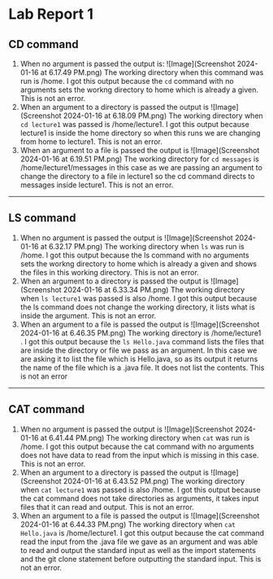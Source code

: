 # Lab Report 1
## CD command
1. When no argument is passed the output is:
   ![Image](Screenshot 2024-01-16 at 6.17.49 PM.png)
   The working directory when this command was run is /home. I got this output because the `cd` command with no arguments sets the workng directory to home which is already a given. This is not an error.
2. When an argument to a directory is passed the output is
   ![Image](Screenshot 2024-01-16 at 6.18.09 PM.png)
   The working directory when `cd lecture1` was passed is /home/lecture1. I got this output because lecture1 is inside the home             directory so when this runs we are changing from home to lecture1. This is not an error.
3. When an argument to a file is passed the output is
   ![Image](Screenshot 2024-01-16 at 6.19.51 PM.png)
   The working directory for `cd messages` is /home/lecture1/messages in this case as we are passing an argument to change the directory    to a file in lecture1 so the cd command directs to messages inside lecture1. This is not an error.
---------------------------------------
## LS command

1. When no argument is passed the output is
   ![Image](Screenshot 2024-01-16 at 6.32.17 PM.png)
   The working directory when `ls` was run is /home. I got this output because the ls command with no arguments sets the workng     directory to home which is already a given and shows the files in this working directory. This is not an error.
2. When an argument to a directory is passed the output is
   ![Image](Screenshot 2024-01-16 at 6.33.34 PM.png)
   The working directory when `ls lecture1` was passed is also /home. I got this output because the ls command does not change the           working directory, it lists what is inside the argument. This is not an error.
3. When an argument to a file is passed the output is
   ![Image](Screenshot 2024-01-16 at 6.46.35 PM.png)
   The working directory is /home/lecture1 . I got this output because the `ls Hello.java` command lists the files that are inside the      directory or file we pass as an argument. In this case we are asking it to list the file which is Hello.java, so as its output it        returns the name of the file which is a .java file. It does not list the contents. This is not an error
---------------------------------------

## CAT command
1. When no argument is passed the output is
   ![Image](Screenshot 2024-01-16 at 6.41.44 PM.png)
   The working directory when `cat` was run is /home. I got this output because the cat command with no arguments does not have      data to read from the input which is missing in this case. This is not an error.
2. When an argument to a directory is passed the output is
   ![Image](Screenshot 2024-01-16 at 6.43.52 PM.png)
   The working directory when `cat lecture1` was passed is also /home. I got this output because the cat command does not take              directories as arguments, it takes input files that it can read and output. This is not an error.
3. When an argument to a file is passed the output is
   ![Image](Screenshot 2024-01-16 at 6.44.33 PM.png)
   The working directory when `cat Hello.java` is /home/lecture1. I got this output because the cat command read the input from the         .java file we gave as an argument and was able to read and output the standard input as well as the import statements and the git        clone statement before outputting the standard input. This is not an error.


